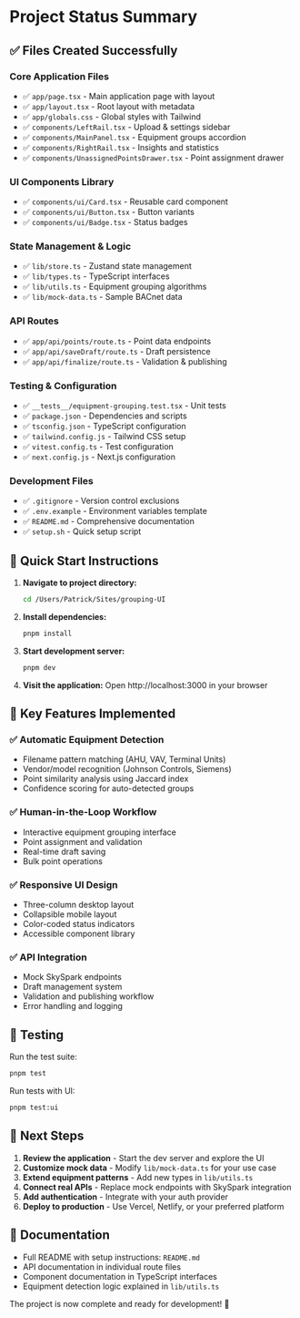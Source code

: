 # Project Status Summary

## ✅ Files Created Successfully

### Core Application Files
- ✅ `app/page.tsx` - Main application page with layout
- ✅ `app/layout.tsx` - Root layout with metadata
- ✅ `app/globals.css` - Global styles with Tailwind
- ✅ `components/LeftRail.tsx` - Upload & settings sidebar
- ✅ `components/MainPanel.tsx` - Equipment groups accordion
- ✅ `components/RightRail.tsx` - Insights and statistics
- ✅ `components/UnassignedPointsDrawer.tsx` - Point assignment drawer

### UI Components Library
- ✅ `components/ui/Card.tsx` - Reusable card component
- ✅ `components/ui/Button.tsx` - Button variants
- ✅ `components/ui/Badge.tsx` - Status badges

### State Management & Logic
- ✅ `lib/store.ts` - Zustand state management
- ✅ `lib/types.ts` - TypeScript interfaces
- ✅ `lib/utils.ts` - Equipment grouping algorithms
- ✅ `lib/mock-data.ts` - Sample BACnet data

### API Routes
- ✅ `app/api/points/route.ts` - Point data endpoints
- ✅ `app/api/saveDraft/route.ts` - Draft persistence
- ✅ `app/api/finalize/route.ts` - Validation & publishing

### Testing & Configuration
- ✅ `__tests__/equipment-grouping.test.tsx` - Unit tests
- ✅ `package.json` - Dependencies and scripts
- ✅ `tsconfig.json` - TypeScript configuration
- ✅ `tailwind.config.js` - Tailwind CSS setup
- ✅ `vitest.config.ts` - Test configuration
- ✅ `next.config.js` - Next.js configuration

### Development Files
- ✅ `.gitignore` - Version control exclusions
- ✅ `.env.example` - Environment variables template
- ✅ `README.md` - Comprehensive documentation
- ✅ `setup.sh` - Quick setup script

## 🚀 Quick Start Instructions

1. **Navigate to project directory:**
   ```bash
   cd /Users/Patrick/Sites/grouping-UI
   ```

2. **Install dependencies:**
   ```bash
   pnpm install
   ```

3. **Start development server:**
   ```bash
   pnpm dev
   ```

4. **Visit the application:**
   Open http://localhost:3000 in your browser

## 🎯 Key Features Implemented

### ✅ Automatic Equipment Detection
- Filename pattern matching (AHU, VAV, Terminal Units)
- Vendor/model recognition (Johnson Controls, Siemens)
- Point similarity analysis using Jaccard index
- Confidence scoring for auto-detected groups

### ✅ Human-in-the-Loop Workflow
- Interactive equipment grouping interface
- Point assignment and validation
- Real-time draft saving
- Bulk point operations

### ✅ Responsive UI Design
- Three-column desktop layout
- Collapsible mobile layout
- Color-coded status indicators
- Accessible component library

### ✅ API Integration
- Mock SkySpark endpoints
- Draft management system
- Validation and publishing workflow
- Error handling and logging

## 🧪 Testing

Run the test suite:
```bash
pnpm test
```

Run tests with UI:
```bash
pnpm test:ui
```

## 📝 Next Steps

1. **Review the application** - Start the dev server and explore the UI
2. **Customize mock data** - Modify `lib/mock-data.ts` for your use case
3. **Extend equipment patterns** - Add new types in `lib/utils.ts`
4. **Connect real APIs** - Replace mock endpoints with SkySpark integration
5. **Add authentication** - Integrate with your auth provider
6. **Deploy to production** - Use Vercel, Netlify, or your preferred platform

## 📖 Documentation

- Full README with setup instructions: `README.md`
- API documentation in individual route files
- Component documentation in TypeScript interfaces
- Equipment detection logic explained in `lib/utils.ts`

The project is now complete and ready for development! 🎉